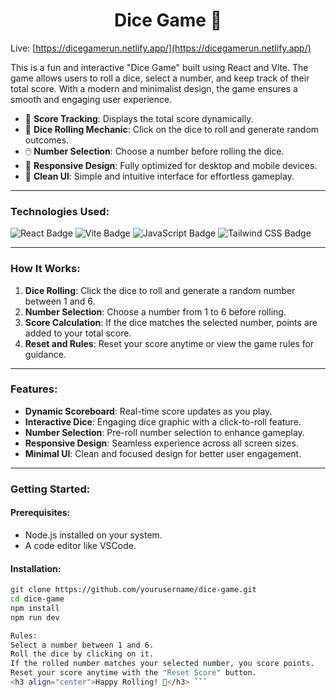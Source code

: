 <h1 align="center">Dice Game 🎲</h1>

Live: [https://dicegamerun.netlify.app/](https://dicegamerun.netlify.app/)

This is a fun and interactive "Dice Game" built using React and Vite. The game allows users to roll a dice, select a number, and keep track of their total score. With a modern and minimalist design, the game ensures a smooth and engaging user experience.

- 🎯 **Score Tracking**: Displays the total score dynamically.
- 🎲 **Dice Rolling Mechanic**: Click on the dice to roll and generate random outcomes.
- 🖱️ **Number Selection**: Choose a number before rolling the dice.
- 📱 **Responsive Design**: Fully optimized for desktop and mobile devices.
- 🎨 **Clean UI**: Simple and intuitive interface for effortless gameplay.

---

### Technologies Used:
<div>
  <img src="https://img.shields.io/badge/React-blue?style=for-the-badge&logo=react&logoColor=white" alt="React Badge"/>
  <img src="https://img.shields.io/badge/Vite-purple?style=for-the-badge&logo=vite&logoColor=white" alt="Vite Badge"/>
  <img src="https://img.shields.io/badge/JavaScript-yellow?style=for-the-badge&logo=javascript&logoColor=white" alt="JavaScript Badge"/>
  <img src="https://img.shields.io/badge/Tailwind%20CSS-teal?style=for-the-badge&logo=tailwindcss&logoColor=white" alt="Tailwind CSS Badge"/>
</div>

---

### How It Works:
1. **Dice Rolling**: Click the dice to roll and generate a random number between 1 and 6.
2. **Number Selection**: Choose a number from 1 to 6 before rolling.
3. **Score Calculation**: If the dice matches the selected number, points are added to your total score.
4. **Reset and Rules**: Reset your score anytime or view the game rules for guidance.

---

### Features:
- **Dynamic Scoreboard**: Real-time score updates as you play.
- **Interactive Dice**: Engaging dice graphic with a click-to-roll feature.
- **Number Selection**: Pre-roll number selection to enhance gameplay.
- **Responsive Design**: Seamless experience across all screen sizes.
- **Minimal UI**: Clean and focused design for better user engagement.

---

### Getting Started:

#### Prerequisites:
- Node.js installed on your system.
- A code editor like VSCode.

#### Installation:
```bash
git clone https://github.com/yourusername/dice-game.git
cd dice-game
npm install
npm run dev

Rules:
Select a number between 1 and 6.
Roll the dice by clicking on it.
If the rolled number matches your selected number, you score points.
Reset your score anytime with the "Reset Score" button.
<h3 align="center">Happy Rolling! 🎲</h3> ```
